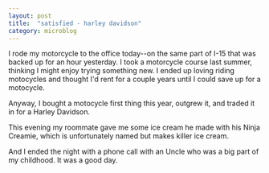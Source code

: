 ```yaml
---
layout: post
title:  "satisfied - harley davidson"
category: microblog
---
```


I rode my motorcycle to the office today--on the same part of I-15 that was backed up for an hour yesterday. I took a motorcycle course last summer, thinking I might enjoy trying something new. I ended up loving riding motocycles and thought I'd rent for a couple years until I could save up for a motocycle. 

Anyway, I bought a motocycle first thing this year, outgrew it, and traded it in for a Harley Davidson.

This evening my roommate gave me some ice cream he made with his Ninja Creamie, which is unfortunately named but makes killer ice cream.

And I ended the night with a phone call with an Uncle who was a big part of my childhood. It was a good day.
